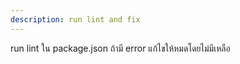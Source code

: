 ```yaml
---
description: run lint and fix
---
```


run lint ใน package.json ถ้ามี error แก้ไขให้หมดโดยไม่มีเหลือ